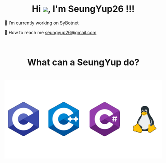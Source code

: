 <h1 align="center">Hi <img src="https://raw.githubusercontent.com/iampavangandhi/iampavangandhi/master/gifs/Hi.gif" width="30px">, I'm SeungYup26 !!!</h1>

<!--
**SeungYup26/SeungYup26** is a ✨ _special_ ✨ repository because its `README.md` (this file) appears on your GitHub profile.
-->

🔭 I’m currently working on SyBotnet

💬 How to reach me seungyup26@gmail.com

<br><h1 align="center"> What can a SeungYup do?
  
<h1 align="center">
<img style="margin: auto;" src="https://raw.githubusercontent.com/SeungYup26/SeungYup26/main/Picture/제목%20없는%20디자인%20(1).png" alt="C, C++, C#, Linux" />
